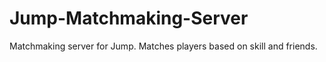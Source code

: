 # Jump-Matchmaking-Server

Matchmaking server for Jump. Matches players based on skill and friends. 